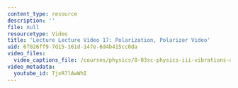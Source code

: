```yaml
---
content_type: resource
description: ''
file: null
resourcetype: Video
title: 'Lecture Lecture Video 17: Polarization, Polarizer Video'
uid: 6f026ff9-7d15-161d-147e-6d4b415cc0da
video_files:
  video_captions_file: /courses/physics/8-03sc-physics-iii-vibrations-and-waves-fall-2016/resource-index/lecture-17-video/TjxR7lAwWhI.vtt
video_metadata:
  youtube_id: TjxR7lAwWhI
---
```

